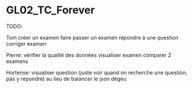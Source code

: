 # GL02_TC_Forever
TODO:

Tom
créer un examen
faire passer un examen
répondre à une question
corriger examen

Pierre:
vérifier la qualité des données
visualiser examen
comparer 2 examens

Hortense:
visualiser question (juste voir quand on recherche une question, pas y répondre) au lieu de balancer le json dégeu